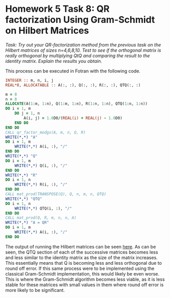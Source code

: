 # Homework 5 Task 8: QR factorization Using Gram-Schmidt on Hilbert Matrices

*Task: Try out your QR-factorization method from the previous task on the Hilbert matrices of sizes n=4,6,8,10. Test to see if the orthogonal matrix is really orthogonal by multiplying QtQ and comparing the result to the identity matrix. Explain the results you obtain.*

This process can be executed in Fotran with the following code.

```fortran
INTEGER :: m, n, i, j
REAL*8, ALLOCATABLE :: A(:, :), Q(:, :), R(:, :), QTQ(:, :)

m = 8
n = 8
ALLOCATE(A(1:m, 1:n), Q(1:m, 1:n), R(1:n, 1:n), QTQ(1:n, 1:n))
DO i = 1, m
	DO j = 1, n
		A(i, j) = 1.0D0/(REAL(i) + REAL(j) - 1.0D0)
	END DO
END DO
CALL qr_factor_modgs(A, m, n, Q, R)
WRITE(*,*) "A"
DO i = 1, m
	WRITE(*,*) A(i, :), "/"
END DO
WRITE(*,*) "Q"
DO i = 1, m
	WRITE(*,*) Q(i, :), "/"
END DO
WRITE(*,*) "R"
DO i = 1, n
	WRITE(*,*) R(i, :), "/"
END DO
CALL mat_prod(TRANSPOSE(Q), Q, n, m, n, QTQ)
WRITE(*,*) "QTQ"
DO i = 1, n
	WRITE(*,*) QTQ(i, :), "/"
END DO
CALL mat_prod(Q, R, m, n, n, A)
WRITE(*,*) "A = QR"
DO i = 1, m
	WRITE(*,*) A(i, :), "/"
END DO
```



The output of running the Hilbert matrices can be seen [here](./HilbertQR.txt). As can be seen, the QTQ section of each of the successive matrices becomes less and less similar to the identity matrix as the size of the matrix increases. This essentially means that Q is becoming less and less orthogonal due to round off error. If this same process were to be implemented using the classical Gram-Schmidt implementation, this would likely be even worse. This is where the Gram-Schmidt algorithm becomes less viable, as it is less stable for these matrices with small values in them where round off error is more likely to be significant.